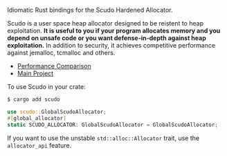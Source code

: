 Idiomatic Rust bindings for the Scudo Hardened Allocator.

Scudo is a user space heap allocator designed to be reistent to heap
exploitation. **It is useful to you if your program allocates memory and you
depend on unsafe code or you want defense-in-depth against heap exploitation.**
In addition to security, it achieves competitive performance against jemalloc,
tcmalloc and others.

- [Performance Comparison](http://expertmiami.blogspot.com/2019/05/what-is-scudo-hardened-allocator_10.html)
- [Main Project](https://llvm.org/docs/ScudoHardenedAllocator.html)

To use Scudo in your crate:
```sh
$ cargo add scudo
```

```rust
use scudo::GlobalScudoAllocator;
#[global_allocator]
static SCUDO_ALLOCATOR: GlobalScudoAllocator = GlobalScudoAllocator;
```

If you want to use the unstable `std::alloc::Allocator` trait, use the
`allocator_api` feature.
